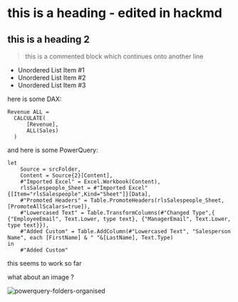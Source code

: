 # this is a heading - edited in hackmd

## this is a heading 2

> this is a commented block
> which continues onto another line

* Unordered List Item #1
* Unordered List Item #2
* Unordered List Item #3

here is some DAX:
```
Revenue ALL = 
  CALCULATE(
      [Revenue],
      ALL(Sales)
  )
```

and here is some PowerQuery:
```
let
    Source = srcFolder,
    Content = Source{2}[Content],
    #"Imported Excel" = Excel.Workbook(Content),
    rlsSalespeople_Sheet = #"Imported Excel"{[Item="rlsSalespeople",Kind="Sheet"]}[Data],
    #"Promoted Headers" = Table.PromoteHeaders(rlsSalespeople_Sheet, [PromoteAllScalars=true]),
    #"Lowercased Text" = Table.TransformColumns(#"Changed Type",{ {"EmployeeEmail", Text.Lower, type text}, {"ManagerEmail", Text.Lower, type text}}),
    #"Added Custom" = Table.AddColumn(#"Lowercased Text", "Salesperson Name", each [FirstName] & " "&[LastName], Text.Type)
in
    #"Added Custom"
```

this seems to work so far

what about an image ?

![powerquery-folders-organised](https://user-images.githubusercontent.com/16735754/148458554-b7693893-6652-4bd3-a3af-55ec6f1028c3.png)




